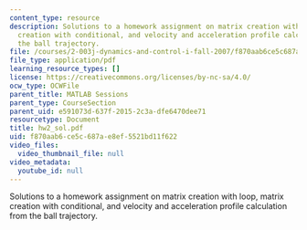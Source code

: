 ```yaml
---
content_type: resource
description: Solutions to a homework assignment on matrix creation with loop, matrix
  creation with conditional, and velocity and acceleration profile calculation from
  the ball trajectory.
file: /courses/2-003j-dynamics-and-control-i-fall-2007/f870aab6ce5c687ae8ef5521bd11f622_hw2_sol.pdf
file_type: application/pdf
learning_resource_types: []
license: https://creativecommons.org/licenses/by-nc-sa/4.0/
ocw_type: OCWFile
parent_title: MATLAB Sessions
parent_type: CourseSection
parent_uid: e591073d-637f-2015-2c3a-dfe6470dee71
resourcetype: Document
title: hw2_sol.pdf
uid: f870aab6-ce5c-687a-e8ef-5521bd11f622
video_files:
  video_thumbnail_file: null
video_metadata:
  youtube_id: null
---
```

Solutions to a homework assignment on matrix creation with loop, matrix creation with conditional, and velocity and acceleration profile calculation from the ball trajectory.